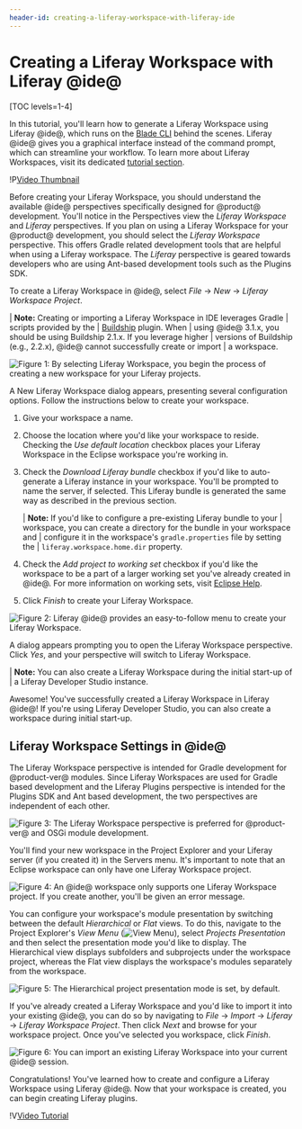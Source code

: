 ```yaml
---
header-id: creating-a-liferay-workspace-with-liferay-ide
---
```


# Creating a Liferay Workspace with Liferay @ide@

[TOC levels=1-4]

In this tutorial, you'll learn how to generate a Liferay Workspace using Liferay
@ide@, which runs on the
[Blade CLI](/docs/7-0/tutorials/-/knowledge_base/t/blade-cli) behind the
scenes. Liferay @ide@ gives you a graphical interface instead of the command
prompt, which can streamline your workflow. To learn more about Liferay
Workspaces, visit its dedicated
[tutorial section](/docs/7-0/tutorials/-/knowledge_base/t/liferay-workspace).

<div class="video-thumbnail"></div>

!P[Video Thumbnail](https://portal.liferay.dev/documents/113763090/113920063/vid-ide-thumbnail.png)

Before creating your Liferay Workspace, you should understand the available
@ide@ perspectives specifically designed for @product@ development. You'll
notice in the Perspectives view the *Liferay Workspace* and *Liferay*
perspectives. If you plan on using a Liferay Workspace for your @product@
development, you should select the *Liferay Workspace* perspective. This offers
Gradle related development tools that are helpful when using a Liferay
workspace. The *Liferay* perspective is geared towards developers who are using
Ant-based development tools such as the Plugins SDK.

To create a Liferay Workspace in @ide@, select *File* &rarr; *New* &rarr;
*Liferay Workspace Project*.

| **Note:** Creating or importing a Liferay Workspace in IDE leverages Gradle
| scripts provided by the
| [Buildship](https://projects.eclipse.org/projects/tools.buildship) plugin. When
| using @ide@ 3.1.x, you should be using Buildship 2.1.x. If you leverage higher
| versions of Buildship (e.g., 2.2.x), @ide@ cannot successfully create or import
| a workspace.

![Figure 1: By selecting *Liferay Workspace*, you begin the process of creating a new workspace for your Liferay projects.](../../../images/selecting-liferay-workspace.png)

A New Liferay Workspace dialog appears, presenting several configuration
options. Follow the instructions below to create your workspace.

1. Give your workspace a name. 

2. Choose the location where you'd like your workspace to reside. Checking the
   *Use default location* checkbox places your Liferay Workspace in the Eclipse
   workspace you're working in.

3. Check the *Download Liferay bundle* checkbox if you'd like to auto-generate a
   Liferay instance in your workspace. You'll be prompted to name the server, if
   selected. This Liferay bundle is generated the same way as described in the
   previous section.

    | **Note:** If you'd like to configure a pre-existing Liferay bundle to your
    | workspace, you can create a directory for the bundle in your workspace and
    | configure it in the workspace's `gradle.properties` file by setting the
    | `liferay.workspace.home.dir` property.

4. Check the *Add project to working set* checkbox if you'd like the workspace
to be a part of a larger working set you've already created in @ide@. For more
information on working sets, visit
[Eclipse Help](http://help.eclipse.org/mars/index.jsp?topic=%2Forg.eclipse.platform.doc.user%2Fconcepts%2Fcworkset.htm).

5. Click *Finish* to create your Liferay Workspace.

![Figure 2: Liferay @ide@ provides an easy-to-follow menu to create your Liferay Workspace.](../../../images/new-workspace-menu.png)

A dialog appears prompting you to open the Liferay Workspace perspective.
Click *Yes*, and your perspective will switch to Liferay Workspace.

| **Note:** You can also create a Liferay Workspace during the initial start-up of
| a Liferay Developer Studio instance.

Awesome! You've successfully created a Liferay Workspace in Liferay @ide@! If
you're using Liferay Developer Studio, you can also create a workspace during
initial start-up.

## Liferay Workspace Settings in @ide@

The Liferay Workspace perspective is intended for Gradle development for
@product-ver@ modules. Since Liferay Workspaces are used for Gradle based
development and the Liferay Plugins perspective is intended for the Plugins SDK
and Ant based development, the two perspectives are independent of each other.

![Figure 3: The Liferay Workspace perspective is preferred for @product-ver@ and OSGi module development.](../../../images/liferay-workspace-perspective.png)

You'll find your new workspace in the Project Explorer and your Liferay server
(if you created it) in the Servers menu. It's important to note that an Eclipse
workspace can only have one Liferay Workspace project.

![Figure 4: An @ide@ workspace only supports one Liferay Workspace project. If you create another, you'll be given an error message.](../../../images/liferay-workspace-duplicate.png)

You can configure your workspace's module presentation by switching between the
default *Hierarchical* or *Flat* views. To do this, navigate to the Project
Explorer's *View Menu* (![View Menu](../../../images/icon-ide-view-menu.png)),
select *Projects Presentation* and then select the presentation mode you'd like
to display. The Hierarchical view displays subfolders and subprojects under the
workspace project, whereas the Flat view displays the workspace's modules
separately from the workspace.

![Figure 5: The Hierarchical project presentation mode is set, by default.](../../../images/workspace-presentation.png)

If you've already created a Liferay Workspace and you'd like to import it into
your existing @ide@, you can do so by navigating to *File* &rarr; *Import*
&rarr; *Liferay* &rarr; *Liferay Workspace Project*. Then click *Next* and
browse for your workspace project. Once you've selected you workspace, click
*Finish*.

![Figure 6: You can import an existing Liferay Workspace into your current @ide@ session.](../../../images/liferay-workspace-import.png)

Congratulations! You've learned how to create and configure a Liferay Workspace
using Liferay @ide@. Now that your workspace is created, you can begin creating
Liferay plugins.

<div class="video-wrapper" data-name="Getting Started with Liferay IDE">
</div>

!V[Video Tutorial](https://portal.liferay.dev/documents/113763090/113920063/getting-started-with-liferay-ide.mp4|https://portal.liferay.dev/documents/113763090/113920063/getting-started-with-liferay-ide.webm)
